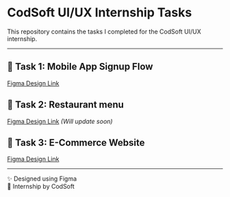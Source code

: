 # CodSoft UI/UX Internship Tasks

This repository contains the tasks I completed for the CodSoft UI/UX internship.

---

## 🔹 Task 1: Mobile App Signup Flow  
[Figma Design Link](https://www.figma.com/design/UoFCbri1NqR2iG40nx0Ycj/project-1?node-id=0-1&t=aTvRqPxAAh3dMKUi-1)

## 🔹 Task 2: Restaurant menu  
[Figma Design Link](https://www.figma.com/) *(Will update soon)*

## 🔹 Task 3: E-Commerce Website  
[Figma Design Link](https://www.figma.com/design/UoFCbri1NqR2iG40nx0Ycj/project-1?node-id=20-6&t=aTvRqPxAAh3dMKUi-1)

---

✨ Designed using Figma  
🎯 Internship by CodSoft
